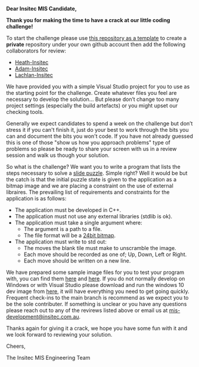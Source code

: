 **Dear Insitec MIS Candidate,**

**Thank you for making the time to have a crack at our little coding challenge!**

To start the challenge please use [this repository as a template](https://github.com/Insitec-MIS/Puzzle-Challenge/generate) to create a **private** repository under your own github account then add the following collaborators for review:
 - [Heath-Insitec](https://github.com/Heath-Insitec)
 - [Adam-Insitec](https://github.com/Adam-Insitec)
 - [Lachlan-Insitec](https://github.com/Lachlan-Insitec)

We have provided you with a simple Visual Studio project for you to use as the starting point for the challenge. Create whatever files you feel are necessary to develop the solution... But please don’t change too many project settings (especially the build artefacts) or you might upset our checking tools.

Generally we expect candidates to spend a week on the challenge but don’t stress it if you can't finish it, just do your best to work through the bits you can and document the bits you won't code. If you have not already guessed this is one of those "show us how you approach problems" type of problems so please be ready to share your screen with us in a review session and walk us though your solution.

So what is the challenge? We want you to write a program that lists the steps necessary to solve a [slide puzzle](https://www.helpfulgames.com/subjects/brain-training/sliding-puzzle.html). Simple right? Well it would be but the catch is that the initial puzzle state is given to the application as a bitmap image and we are placing a constraint on the use of external libraires. The prevailing list of requirements and constraints for the application is as follows:

- The application must be developed in C++.
- The application must not use any external libraries (stdlib is ok).
- The application must take a single argument where:
  - The argument is a path to a file.
  - The file format will be a [24bit bitmap](https://en.wikipedia.org/wiki/BMP_file_format).
- The application must write to std out:
  - The moves the blank tile must make to unscramble the image.
  - Each move should be recorded as one of; Up, Down, Left or Right.
  - Each move should be written on a new line.

We have prepared some sample image files for you to test your program with, you can find them [here](https://raw.githubusercontent.com/Insitec-MIS/Sample-Puzzles/main/Sample_01.bmp) and [here](https://raw.githubusercontent.com/Insitec-MIS/Sample-Puzzles/main/Sample_02.bmp). If you do not normally develop on Windows or with Visual Studio please download and run the windows 10 dev image from [here](https://developer.microsoft.com/en-us/windows/downloads/virtual-machines/), it will have everything you need to get going quickly. Frequent check-ins to the main branch is recommend as we expect you to be the sole contributer. If something is unclear or you have any questions please reach out to any of the revirews listed above or email us at <mis-development@insitec.com.au>.

Thanks again for giving it a crack, we hope you have some fun with it and we look forward to reviewing your solution.

Cheers,

   The Insitec MIS Engineering Team
   
